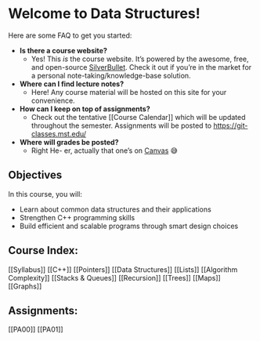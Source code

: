 
# Welcome to Data Structures!

Here are some FAQ to get you started:
* **Is there a course website?**
  * Yes! This _is_ the course website. It’s powered by the awesome, free, and open-source [SilverBullet](https://SilverBullet.md). Check it out if you’re in the market for a personal note-taking/knowledge-base solution.
* **Where can I find lecture notes?**
  * Here! Any course material will be hosted on this site for your convenience.
* **How can I keep on top of assignments?**
  * Check out the tentative [[Course Calendar]] which will be updated throughout the semester. Assignments will be posted to https://git-classes.mst.edu/
* **Where will grades be posted?**
  * Right He- er, actually that one’s on [Canvas](https://umsystem.instructure.com/courses/205795) 😅

## Objectives

In this course, you will:
* Learn about common data structures and their applications
* Strengthen C++ programming skills
* Build efficient and scalable programs through smart design choices

## Course Index:
  [[Syllabus]]
  [[C++]]
  [[Pointers]]
  [[Data Structures]]
  [[Lists]]
  [[Algorithm Complexity]]
  [[Stacks & Queues]]
  [[Recursion]]
  [[Trees]]
  [[Maps]]
  [[Graphs]]

## Assignments:
  [[PA00]]
  [[PA01]]